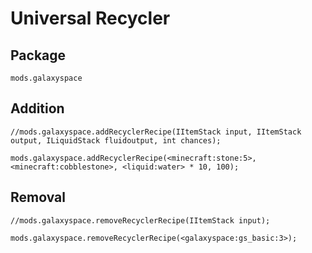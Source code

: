 # Universal Recycler

## Package
`mods.galaxyspace`

## Addition

```zenscript
//mods.galaxyspace.addRecyclerRecipe(IItemStack input, IItemStack output, ILiquidStack fluidoutput, int chances);

mods.galaxyspace.addRecyclerRecipe(<minecraft:stone:5>, <minecraft:cobblestone>, <liquid:water> * 10, 100);
```

## Removal

```zenscript
//mods.galaxyspace.removeRecyclerRecipe(IItemStack input);

mods.galaxyspace.removeRecyclerRecipe(<galaxyspace:gs_basic:3>);
```
